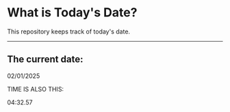 # What is Today's Date?
This repository keeps track of today's date.
* * *
 
## The current date:  
 02/01/2025 
  
  
 TIME IS ALSO THIS: 
  
 04:32.57 
  
  
